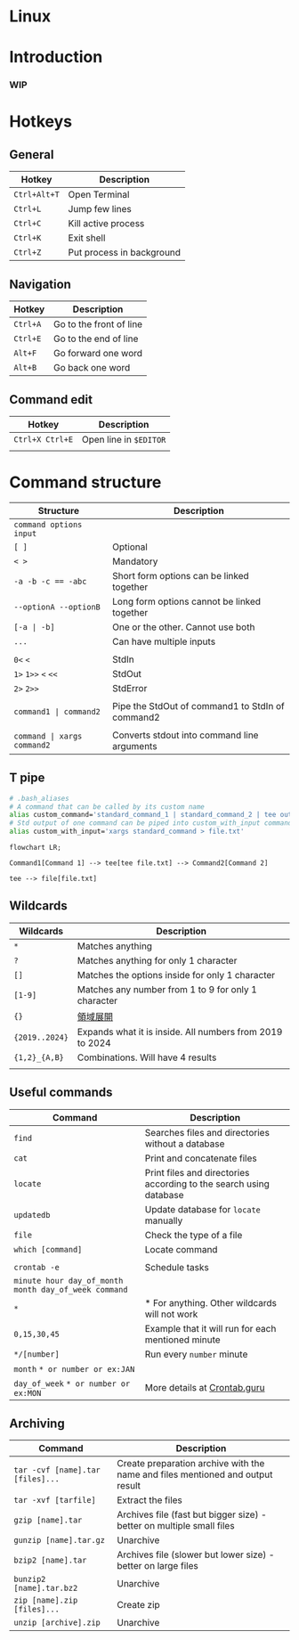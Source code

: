# Linux

# Introduction

### WIP

# Hotkeys
## General

| Hotkey       | Description               |
| ------------ | ------------------------- |
| `Ctrl+Alt+T` | Open Terminal             |
| `Ctrl+L`     | Jump few lines            |
| `Ctrl+C`     | Kill active process       |
| `Ctrl+K`     | Exit shell                |
| `Ctrl+Z`     | Put process in background |

## Navigation

| Hotkey   | Description             |
| -------- | ----------------------- |
| `Ctrl+A` | Go to the front of line |
| `Ctrl+E` | Go to the end of line   |
| `Alt+F`  | Go forward one word     |
| `Alt+B`  | Go back one word        |
## Command edit

| Hotkey          | Description            |
| --------------- | ---------------------- |
| `Ctrl+X Ctrl+E` | Open line in `$EDITOR` |
|                 |                        |

# Command structure

| Structure                   | Description                                      |
| --------------------------- | ------------------------------------------------ |
| `command options input`     |                                                  |
| `[ ]`                       | Optional                                         |
| `< >`                       | Mandatory                                        |
| `-a -b -c == -abc`          | Short form options can be linked together        |
| `--optionA --optionB`       | Long form options cannot be linked together      |
| `[-a \| -b]`                | One or the other. Cannot use both                |
| `...`                       | Can have multiple inputs                         |
|                             |                                                  |
| `0<` `<`                    | StdIn                                            |
| `1>` `1>>` `<` `<<`         | StdOut                                           |
| `2>` `2>>`                  | StdError                                         |
|                             |                                                  |
| `command1 \| command2`      | Pipe the StdOut of command1 to StdIn of command2 |
|                             |                                                  |
| `command \| xargs command2` | Converts stdout into command line arguments      |

## T pipe

```bash
# .bash_aliases
# A command that can be called by its custom name
alias custom_command='standard_command_1 | standard_command_2 | tee output.txt | standard_command_3'
# Std output of one command can be piped into custom_with_input command
alias custom_with_input='xargs standard_command > file.txt'
```


```mermaid
flowchart LR;

Command1[Command 1] --> tee[tee file.txt] --> Command2[Command 2]

tee --> file[file.txt] 
```
## Wildcards

| Wildcards      | Description                                              |
| -------------- | -------------------------------------------------------- |
| `*`            | Matches anything                                         |
| `?`            | Matches anything for only 1 character                    |
| `[]`           | Matches the options inside for only 1 character          |
| `[1-9]`        | Matches any number from 1 to 9 for only 1 character      |
| `{}`           | [領域展開](https://youtu.be/x9EI1aLFfAo)                     |
| `{2019..2024}` | Expands what it is inside. All numbers from 2019 to 2024 |
| `{1,2}_{A,B}`  | Combinations. Will have 4 results                        |
|                |                                                          |
## Useful commands

| Command                                              | Description                                                        |
| ---------------------------------------------------- | ------------------------------------------------------------------ |
| `find`                                               | Searches files and directories without a database                  |
| `cat`                                                | Print and concatenate files                                        |
| `locate`                                             | Print files and directories according to the search using database |
| `updatedb`                                           | Update database for `locate` manually                              |
| `file`                                               | Check the type of a file                                           |
| `which [command]`                                    | Locate command                                                     |
|                                                      |                                                                    |
| `crontab -e`                                         | Schedule tasks                                                     |
| `minute hour day_of_month month day_of_week command` |                                                                    |
| `*`                                                  | * For anything. Other wildcards will not work                      |
| `0,15,30,45`                                         | Example that it will run for each mentioned minute                 |
| `*/[number]`                                         | Run every `number` minute                                          |
| `month` `* or number or ex:JAN`                      |                                                                    |
| `day_of_week` `* or number or ex:MON`                | More details at [Crontab.guru](https://crontab.guru)               |

## Archiving

| Command                          | Description                                                                    |
| -------------------------------- | ------------------------------------------------------------------------------ |
| `tar -cvf [name].tar [files]...` | Create preparation archive with the name and files mentioned and output result |
| `tar -xvf [tarfile]`             | Extract the files                                                              |
| `gzip [name].tar`                | Archives file (fast but bigger size) - better on multiple small files          |
| `gunzip [name].tar.gz`           | Unarchive                                                                      |
| `bzip2 [name].tar`               | Archives file (slower but lower size) - better on large files                  |
| `bunzip2 [name].tar.bz2`         | Unarchive                                                                      |
| `zip [name].zip [files]...`      | Create zip                                                                     |
| `unzip [archive].zip`            | Unarchive                                                                      |
